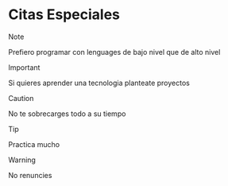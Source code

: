<!-- Autor: Daniel Benjamin Perez Morales -->
<!-- GitHub: https://github.com/DanielPerezMoralesDev13 -->
<!-- Correo electrónico: danielperezdev@proton.me  -->

# Citas Especiales

> [!NOTE]
> Prefiero programar con lenguages de bajo nivel que de alto nivel

> [!IMPORTANT]
> Si quieres aprender una tecnologia planteate proyectos

> [!CAUTION]
> No te sobrecarges todo a su tiempo

> [!TIP]
> Practica mucho

> [!WARNING]
> No renuncies
